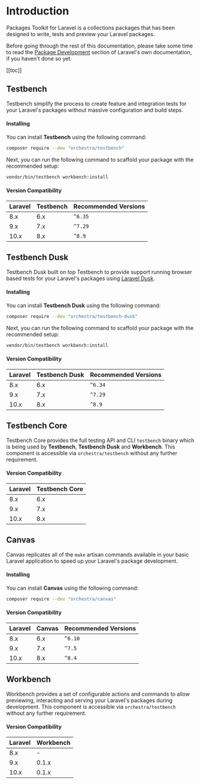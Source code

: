 # Introduction

Packages Toolkit for Laravel is a collections packages that has been designed to write, tests and preview your Laravel packages.

Before going through the rest of this documentation, please take some time to read the [Package Development](https://laravel.com/docs/packages) section of Laravel's own documentation, if you haven't done so yet.

[[toc]]

## Testbench

Testbench simplify the process to create feature and integration tests for your Laravel's packages without massive configuration and build steps. 

#### Installing

You can install **Testbench** using the following command:

```bash
composer require --dev "orchestra/testbench"
```

Next, you can run the following command to scaffold your package with the recommended setup:

```bash
vendor/bin/testbench workbench:install
```

#### Version Compatibility

 Laravel  | Testbench | Recommended Versions
:---------|:----------|:----------
 8.x      | 6.x       | `^6.35`
 9.x      | 7.x       | `^7.29`
 10.x     | 8.x       | `^8.9`

## Testbench Dusk

Testbench Dusk built on top Testbench to provide support running browser based tests for your Laravel's packages using [Laravel Dusk](https://laravel.com/docs/dusk). 

#### Installing

You can install **Testbench Dusk** using the following command:

```bash
composer require --dev "orchestra/testbench-dusk"
```

Next, you can run the following command to scaffold your package with the recommended setup:

```bash
vendor/bin/testbench workbench:install
```

#### Version Compatibility

 Laravel  | Testbench Dusk | Recommended Versions
:---------|:---------------|:----------
 8.x      | 6.x            | `^6.34`
 9.x      | 7.x            | `^7.29`
 10.x     | 8.x            | `^8.9`

## Testbench Core

Testbench Core provides the full testing API and CLI `testbench` binary which is being used by **Testbench**, **Testbench Dusk** and **Workbench**. This component is accessible via `orchestra/testbench` without any further requirement.

#### Version Compatibility

 Laravel  | Testbench Core   
:---------|:-----------
 8.x      | 6.x
 9.x      | 7.x
 10.x     | 8.x

## Canvas

Canvas replicates all of the `make` artisan commands available in your basic Laravel application to speed up your Laravel's package development.

#### Installing

You can install **Canvas** using the following command:

```bash
composer require --dev "orchestra/canvas"
```

#### Version Compatibility

 Laravel  | Canvas   | Recommended Versions
:---------|:---------|:----------
 8.x      | 6.x      | `^6.10`
 9.x      | 7.x      | `^7.5`
 10.x     | 8.x      | `^8.4`

## Workbench

Workbench provides a set of configurable actions and commands to allow previewing, interacting and serving your Laravel's packages during development. This component is accessible via `orchestra/testbench` without any further requirement.

#### Version Compatibility

 Laravel  | Workbench   
:---------|:-----------
 8.x      | -
 9.x      | 0.1.x
 10.x     | 0.1.x
